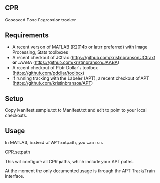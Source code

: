 ## CPR

Cascaded Pose Regression tracker

## Requirements

* A recent version of MATLAB (R2014b or later preferred) with Image Processing, Stats toolboxes
* A recent checkout of JCtrax (https://github.com/kristinbranson/JCtrax) **or** JAABA (https://github.com/kristinbranson/JAABA)
* A recent checkout of Piotr Dollar's toolbox (https://github.com/pdollar/toolbox)
* If running tracking with the Labeler (APT), a recent checkout of APT (https://github.com/kristinbranson/APT)

## Setup

Copy Manifest.sample.txt to Manifest.txt and edit to point to your local checkouts. 

## Usage

In MATLAB, instead of APT.setpath, you can run:

CPR.setpath

This will configure all CPR paths, which include your APT paths.

At the moment the only documented usage is through the APT Track/Train interface.